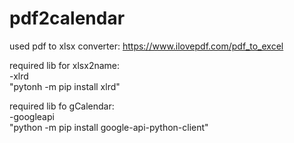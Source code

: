 # pdf2calendar

used pdf to xlsx converter: https://www.ilovepdf.com/pdf_to_excel

required lib for xlsx2name:\
	-xlrd\
	"pytonh -m pip install xlrd"

required lib fo gCalendar:\
	-googleapi\
	"python -m pip install google-api-python-client"
